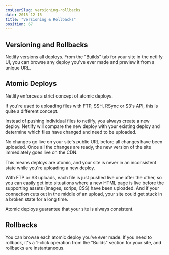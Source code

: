 ```yaml
---
cmsUserSlug: versioning-rollbacks
date: 2015-12-15
title: "Versioning & Rollbacks"
position: 67
---
```


## Versioning and Rollbacks

Netlify versions all deploys. From the "Builds" tab for your site in the netlify UI, you can browse any deploy you've ever made and preview it from a unique URL.

## Atomic Deploys

Netlify enforces a strict concept of atomic deploys.

If you're used to uploading files with FTP, SSH, RSync or S3's API, this is quite a different concept.

Instead of pushing individual files to netlify, you always create a new deploy. Netlify will compare the new deploy with your existing deploy and determine which files have changed and need to be uploaded.

No changes go live on your site's public URL before all changes have been uploaded. Once all the changes are ready, the new version of the site immediately goes live on the CDN.

This means deploys are atomic, and your site is never in an inconsistent state while you're uploading a new deploy.

With FTP or S3 uploads, each file is just pushed live one after the other, so you can easily get into situations where a new HTML page is live before the supporting assets (images, scrips, CSS) have been uploaded. And if your connection cuts out in the middle of an upload, your site could get stuck in a broken state for a long time.

Atomic deploys guarantee that your site is always consistent.

## Rollbacks

You can browse each atomic deploy you've ever made. If you need to rollback, it's a 1-click operation from the "Builds" section for your site, and rollbacks are instantaneous.
